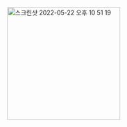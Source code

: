 <img width="260" alt="스크린샷 2022-05-22 오후 10 51 19" src="https://user-images.githubusercontent.com/92036498/169698482-3c9457f9-5ae4-4e1c-8ce1-96a071441565.png">


